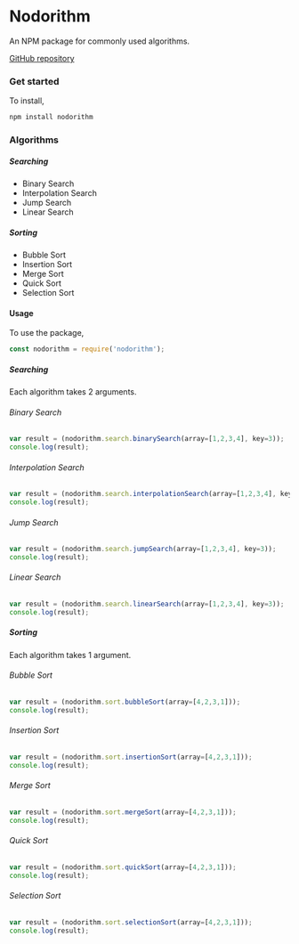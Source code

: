 # Nodorithm

An NPM package for commonly used algorithms.

[GitHub repository](https://github.com/sharadbhat/nodorithm)

### Get started
To install,
```sh
npm install nodorithm
```

### Algorithms
##### Searching
- Binary Search
- Interpolation Search
- Jump Search
- Linear Search

##### Sorting
- Bubble Sort
- Insertion Sort
- Merge Sort
- Quick Sort
- Selection Sort

#### Usage
To use the package,
```javascript
const nodorithm = require('nodorithm');
```

##### Searching
Each algorithm takes 2 arguments.
###### Binary Search
```javascript
var result = (nodorithm.search.binarySearch(array=[1,2,3,4], key=3));
console.log(result);
```

###### Interpolation Search
```javascript
var result = (nodorithm.search.interpolationSearch(array=[1,2,3,4], key=3));
console.log(result);
```

###### Jump Search
```javascript
var result = (nodorithm.search.jumpSearch(array=[1,2,3,4], key=3));
console.log(result);
```

###### Linear Search
```javascript
var result = (nodorithm.search.linearSearch(array=[1,2,3,4], key=3));
console.log(result);
```

##### Sorting
Each algorithm takes 1 argument.
###### Bubble Sort
```javascript
var result = (nodorithm.sort.bubbleSort(array=[4,2,3,1]));
console.log(result);
```

###### Insertion Sort
```javascript
var result = (nodorithm.sort.insertionSort(array=[4,2,3,1]));
console.log(result);
```

###### Merge Sort
```javascript
var result = (nodorithm.sort.mergeSort(array=[4,2,3,1]));
console.log(result);
```

###### Quick Sort
```javascript
var result = (nodorithm.sort.quickSort(array=[4,2,3,1]));
console.log(result);
```

###### Selection Sort
```javascript
var result = (nodorithm.sort.selectionSort(array=[4,2,3,1]));
console.log(result);
```
